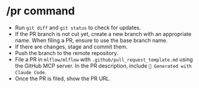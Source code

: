 # /pr command

- Run `git diff` and `git status` to check for updates.
- If the PR branch is not cut yet, create a new branch with an appropriate name. When filing a PR, ensure to use the base branch name.
- If there are changes, stage and commit them.
- Push the branch to the remote repository.
- File a PR in `mlflow/mlflow` with `.github/pull_request_template.md` using the GitHub MCP server. In the PR description, include `🤖 Generated with Claude Code`.
- Once the PR is filed, show the PR URL.

